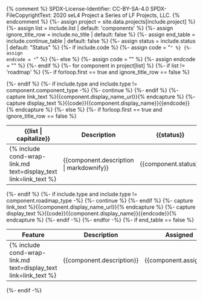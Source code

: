 {% comment %}
SPDX-License-Identifier: CC-BY-SA-4.0
SPDX-FileCopyrightText: 2020 seL4 Project a Series of LF Projects, LLC.
{% endcomment %}
{%- assign project = site.data.projects[include.project] %}
{%- assign list = include.list | default: 'components' %}
{%- assign ignore_title_row = include.no_title | default: false %}
{%- assign end_table = include.continue_table | default: false %}
{%- assign status = include.status | default: "Status" %}
{%- if include.code %}
{%-   assign code = "<code>" %}
{%-   assign endcode = "</code>" %}
{%- else %}
{%-   assign code = "" %}
{%-   assign endcode = "" %}
{%- endif %}
{%- for component in project[list] %}
  {%- if list != 'roadmap' %}
    {%- if forloop.first == true and ignore_title_row == false %}
<table>
    <thead>
        <tr>
            <th>{{list | capitalize}}</th>
            <th>Description</th>
            <th>{{status}}</th>
        </tr>
    </thead>
    <tbody>
    {%- endif %}
    {%- if include.type and include.type != component.component_type -%}
        {%- continue %}
    {%- endif %}
{%- capture link_text %}{{component.display_name_url}}{% endcapture %}
{%- capture display_text %}{{code}}{{component.display_name}}{{endcode}}{% endcapture %}
        <tr>
            <td>{% include cond-wrap-link.md text=display_text link=link_text %}</td>
            <td class="prose-p:m-0 prose-p:p-0">
              {{component.description | markdownify}}
            </td>
            <td>{{component.status}}</td>
        </tr>
  {%- else %}
    {%- if forloop.first == true and ignore_title_row == false %}
<table class="table">
    <thead>
        <tr>
            <th>Feature</th>
            <th>Description</th>
            <th>Assigned</th>
            <th>{{status}}</th>
        </tr>
    </thead>
    <tbody>
    {%- endif %}
    {%- if include.type and include.type != component.roadmap_type -%}
        {%- continue %}
    {%- endif %}
{%- capture link_text %}{{component.display_name_url}}{% endcapture %}
{%- capture display_text %}{{code}}{{component.display_name}}{{endcode}}{% endcapture %}
        <tr class="{{component.presentation_style}}">
            <td>{% include cond-wrap-link.md text=display_text link=link_text %}</td>
            <td>{{component.description}}</td>
            <td>{{component.assigned}}</td>
            <td>{{component.status}}</td>
        </tr>
  {%- endif -%}
{%- endfor -%}
{%- if end_table == false %}
    </tbody>
</table>
{%- endif -%}
